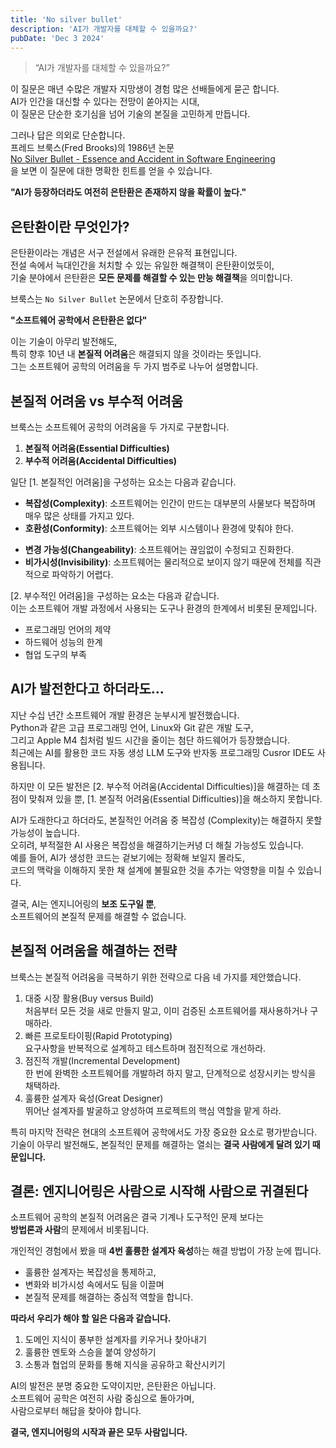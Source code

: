```yaml
---
title: 'No silver bullet'
description: 'AI가 개발자를 대체할 수 있을까요?'
pubDate: 'Dec 3 2024'
---
```


> “AI가 개발자를 대체할 수 있을까요?”

이 질문은 매년 수많은 개발자 지망생이 경험 많은 선배들에게 묻곤 합니다.  
AI가 인간을 대신할 수 있다는 전망이 쏟아지는 시대,  
이 질문은 단순한 호기심을 넘어 기술의 본질을 고민하게 만듭니다.

그러나 답은 의외로 단순합니다.  
프레드 브룩스(Fred Brooks)의 1986년 논문  
[No Silver Bullet - Essence and Accident in Software Engineering](https://ieeexplore.ieee.org/document/1663532)  
을 보면 이 질문에 대한 명확한 힌트를 얻을 수 있습니다.

**"AI가 등장하더라도 여전히 은탄환은 존재하지 않을 확률이 높다."**

## 은탄환이란 무엇인가?

은탄환이라는 개념은 서구 전설에서 유래한 은유적 표현입니다.  
전설 속에서 늑대인간을 처치할 수 있는 유일한 해결책이 은탄환이었듯이,  
기술 분야에서 은탄환은 **모든 문제를 해결할 수 있는 만능 해결책**을 의미합니다.

브룩스는 `No Silver Bullet` 논문에서 단호히 주장합니다.

**"소프트웨어 공학에서 은탄환은 없다"**

이는 기술이 아무리 발전해도,  
특히 향후 10년 내 **본질적 어려움**은 해결되지 않을 것이라는 뜻입니다.  
그는 소프트웨어 공학의 어려움을 두 가지 범주로 나누어 설명합니다.

## **본질적 어려움 vs 부수적 어려움**

브룩스는 소프트웨어 공학의 어려움을 두 가지로 구분합니다.

1. **본질적 어려움(Essential Difficulties)**
2. **부수적 어려움(Accidental Difficulties)**

일단 [1. 본질적인 어려움]을 구성하는 요소는 다음과 같습니다.

- **복잡성(Complexity)**: 소프트웨어는 인간이 만드는 대부분의 사물보다 복잡하며 매우 많은 상태를 가지고 있다.
- **호환성(Conformity)**: 소프트웨어는 외부 시스템이나 환경에 맞춰야 한다.

* **변경 가능성(Changeability)**: 소프트웨어는 끊임없이 수정되고 진화한다.
* **비가시성(Invisibility)**: 소프트웨어는 물리적으로 보이지 않기 때문에 전체를 직관적으로 파악하기 어렵다.

[2. 부수적인 어려움]을 구성하는 요소는 다음과 같습니다.  
이는 소프트웨어 개발 과정에서 사용되는 도구나 환경의 한계에서 비롯된 문제입니다.

- 프로그래밍 언어의 제약
- 하드웨어 성능의 한계
- 협업 도구의 부족

## AI가 발전한다고 하더라도...

지난 수십 년간 소프트웨어 개발 환경은 눈부시게 발전했습니다.  
Python과 같은 고급 프로그래밍 언어, Linux와 Git 같은 개발 도구,  
그리고 Apple M4 칩처럼 빌드 시간을 줄이는 첨단 하드웨어가 등장했습니다.  
최근에는 AI를 활용한 코드 자동 생성 LLM 도구와 반자동 프로그래밍 Cusror IDE도 사용됩니다.

하지만 이 모든 발전은 [2. 부수적 어려움(Accidental Difficulties)]을 해결하는 데 초점이 맞춰져 있을 뿐, [1. 본질적 어려움(Essential Difficulties)]을 해소하지 못합니다.

AI가 도래한다고 하더라도, 본질적인 어려움 중 복잡성 (Complexity)는 해결하지 못할 가능성이 높습니다.  
오히려, 부적절한 AI 사용은 복잡성을 해결하기는커녕 더 해칠 가능성도 있습니다.  
예를 들어, AI가 생성한 코드는 겉보기에는 정확해 보일지 몰라도,  
코드의 맥락을 이해하지 못한 채 설계에 불필요한 것을 추가는 악영향을 미칠 수 있습니다.

결국, AI는 엔지니어링의 **보조 도구일 뿐**,  
소프트웨어의 본질적 문제를 해결할 수 없습니다.

## **본질적 어려움을 해결하는 전략**

브룩스는 본질적 어려움을 극복하기 위한 전략으로 다음 네 가지를 제안했습니다.

1. 대중 시장 활용(Buy versus Build)  
   처음부터 모든 것을 새로 만들지 말고, 이미 검증된 소프트웨어를 재사용하거나 구매하라.
2. 빠른 프로토타이핑(Rapid Prototyping)  
   요구사항을 반복적으로 설계하고 테스트하며 점진적으로 개선하라.
3. 점진적 개발(Incremental Development)  
   한 번에 완벽한 소프트웨어를 개발하려 하지 말고, 단계적으로 성장시키는 방식을 채택하라.
4. 훌륭한 설계자 육성(Great Designer)  
   뛰어난 설계자를 발굴하고 양성하여 프로젝트의 핵심 역할을 맡게 하라.

특히 마지막 전략은 현대의 소프트웨어 공학에서도 가장 중요한 요소로 평가받습니다.  
기술이 아무리 발전해도, 본질적인 문제를 해결하는 열쇠는 **결국 사람에게 달려 있기 때문입니다.**

## 결론: 엔지니어링은 사람으로 시작해 사람으로 귀결된다

소프트웨어 공학의 본질적 어려움은 결국 기계나 도구적인 문제 보다는  
**방법론과 사람**의 문제에서 비롯됩니다.

개인적인 경험에서 봤을 때 **4번 훌륭한 설계자 육성**하는 해결 방법이 가장 눈에 띕니다.

- 훌륭한 설계자는 복잡성을 통제하고,
- 변화와 비가시성 속에서도 팀을 이끌며
- 본질적 문제를 해결하는 중심적 역할을 합니다.

**따라서 우리가 해야 할 일은 다음과 같습니다.**

1. 도메인 지식이 풍부한 설계자를 키우거나 찾아내기
2. 훌륭한 멘토와 스승을 붙여 양성하기
3. 소통과 협업의 문화를 통해 지식을 공유하고 확산시키기

AI의 발전은 분명 중요한 도약이지만, 은탄환은 아닙니다.  
소프트웨어 공학은 여전히 사람 중심으로 돌아가며,  
사람으로부터 해답을 찾아야 합니다.

**결국, 엔지니어링의 시작과 끝은 모두 사람입니다.**
